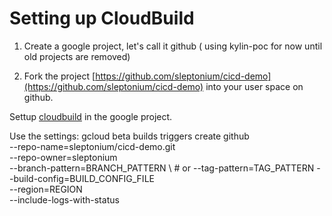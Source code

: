 # Setting up CloudBuild

1. Create a google project, let's call it github ( using kylin-poc for now until old projects are removed)

2. Fork the project [https://github.com/sleptonium/cicd-demo](https://github.com/sleptonium/cicd-demo) into your user space on github.

Settup  [cloudbuild](https://cloud.google.com/build/docs/automating-builds/github/build-repos-from-github?generation=1st-gen) in the google project.

Use the settings:
gcloud beta builds triggers create github \
    --repo-name=sleptonium/cicd-demo.git \
    --repo-owner=sleptonium \
    --branch-pattern=BRANCH_PATTERN \ # or --tag-pattern=TAG_PATTERN
    --build-config=BUILD_CONFIG_FILE \
    --region=REGION \
    --include-logs-with-status
